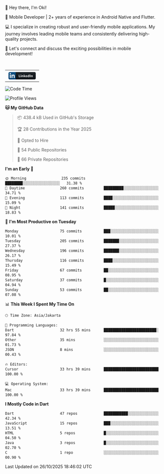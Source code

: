 <p>
 👋 Hey there, I'm Oki!

🚀 Mobile Developer | 2+ years of experience in Android Native and Flutter.

💻 I specialize in creating robust and user-friendly mobile applications. My journey involves leading mobile teams and consistently delivering high-quality projects.

🔗 Let's connect and discuss the exciting possibilities in mobile development!

<br>

<table style="border:none; border-collapse:collapse; cellspacing:0; cellpadding:0">
    <tr>
        <td>
           <a href="https://www.linkedin.com/in/oki-6ba305173/" target="_blank">
              <img src="https://github.com/inisialkey/inisialkey/blob/main/assets/linkedin.svg" alt="LinkedIn" style="vertical-align:top; margin:4px" height=24>
          </a>
        </td>
    </tr>
</table>

<!-- <br>

<!--START_SECTION:waka-->
![Code Time](http://img.shields.io/badge/Code%20Time-1%2C591%20hrs%2024%20mins-blue)

![Profile Views](http://img.shields.io/badge/Profile%20Views-0-blue)

**🐱 My GitHub Data** 

> 📦 438.4 kB Used in GitHub's Storage 
 > 
> 🏆 28 Contributions in the Year 2025
 > 
> 💼 Opted to Hire
 > 
> 📜 54 Public Repositories 
 > 
> 🔑 66 Private Repositories 
 > 
**I'm an Early 🐤** 

```text
🌞 Morning                235 commits         ████████░░░░░░░░░░░░░░░░░   31.38 % 
🌆 Daytime                260 commits         █████████░░░░░░░░░░░░░░░░   34.71 % 
🌃 Evening                113 commits         ████░░░░░░░░░░░░░░░░░░░░░   15.09 % 
🌙 Night                  141 commits         █████░░░░░░░░░░░░░░░░░░░░   18.83 % 
```
📅 **I'm Most Productive on Tuesday** 

```text
Monday                   75 commits          ███░░░░░░░░░░░░░░░░░░░░░░   10.01 % 
Tuesday                  205 commits         ███████░░░░░░░░░░░░░░░░░░   27.37 % 
Wednesday                196 commits         ███████░░░░░░░░░░░░░░░░░░   26.17 % 
Thursday                 116 commits         ████░░░░░░░░░░░░░░░░░░░░░   15.49 % 
Friday                   67 commits          ██░░░░░░░░░░░░░░░░░░░░░░░   08.95 % 
Saturday                 37 commits          █░░░░░░░░░░░░░░░░░░░░░░░░   04.94 % 
Sunday                   53 commits          ██░░░░░░░░░░░░░░░░░░░░░░░   07.08 % 
```


📊 **This Week I Spent My Time On** 

```text
🕑︎ Time Zone: Asia/Jakarta

💬 Programming Languages: 
Dart                     32 hrs 55 mins      ████████████████████████░   97.84 % 
Other                    35 mins             ░░░░░░░░░░░░░░░░░░░░░░░░░   01.73 % 
JSON                     8 mins              ░░░░░░░░░░░░░░░░░░░░░░░░░   00.43 % 

🔥 Editors: 
Cursor                   33 hrs 39 mins      █████████████████████████   100.00 % 

💻 Operating System: 
Mac                      33 hrs 39 mins      █████████████████████████   100.00 % 
```

**I Mostly Code in Dart** 

```text
Dart                     47 repos            ███████████░░░░░░░░░░░░░░   42.34 % 
JavaScript               15 repos            ███░░░░░░░░░░░░░░░░░░░░░░   13.51 % 
HTML                     5 repos             █░░░░░░░░░░░░░░░░░░░░░░░░   04.50 % 
Java                     3 repos             █░░░░░░░░░░░░░░░░░░░░░░░░   02.70 % 
C                        1 repo              ░░░░░░░░░░░░░░░░░░░░░░░░░   00.90 % 
```




 Last Updated on 26/10/2025 18:46:02 UTC
<!--END_SECTION:waka-->